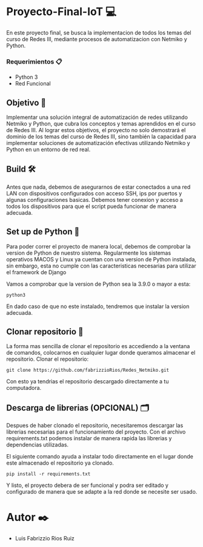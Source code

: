# Proyecto-Final-IoT 💻

En este proyecto final, se busca la implementacion de todos los temas del curso de Redes III, mediante procesos de automatizacion con Netmiko y Python.

### Requerimientos 📋
- Python 3
- Red Funcional

## Objetivo 🎯
Implementar una solución integral de automatización de redes utilizando Netmiko y Python, que cubra los conceptos y temas aprendidos en el curso de Redes III.
Al lograr estos objetivos, el proyecto no solo demostrará el dominio de los temas del curso de Redes III, sino también la capacidad para implementar soluciones de automatización efectivas utilizando Netmiko y Python en un entorno de red real.

## Build 🛠️
Antes que nada, debemos de asegurarnos de estar conectados a una red LAN con dispositivos configurados con acceso SSH, ips por puertos y algunas configuraciones basicas.
Debemos tener conexion y acceso a todos los dispositivos para que el script pueda funcionar de manera adecuada.

## Set up de Python 🐍
Para poder correr el proyecto de manera local, debemos de comprobar la version de Python de nuestro sistema. Regularmente los sistemas operativos MACOS y Linux ya cuentan con una version de Python instalada, sin embargo, esta no cumple con las caracteristicas necesarias para utilizar el framework de Django

Vamos a comprobar que la version de Python sea la 3.9.0 o mayor a esta:

`python3`

En dado caso de que no este instalado, tendremos que instalar la version adecuada.

## Clonar repositorio 📂

La forma mas sencilla de clonar el repositorio es accediendo a la ventana de comandos, colocarnos en cualquier lugar donde queramos almacenar el repositorio.
Clonar el repositorio:

`git clone https://github.com/fabrizzioRios/Redes_Netmiko.git`

Con esto ya tendrias el repositorio descargado directamente a tu computadora.

## Descarga de librerias (OPCIONAL) 🗂️

Despues de haber clonado el repositorio, necesitaremos descargar las librerias necesarias para el funcionamiento del proyecto.
Con el archivo requirements.txt podemos instalar de manera rapida las librerias y dependencias utilizadas.

El siguiente comando ayuda a instalar todo directamente en el lugar donde este almacenado el repositorio ya clonado.

`pip install -r requirements.txt`

Y listo, el proyecto debera de ser funcional y podra ser editado y configurado de manera que se adapte a la red donde se necesite ser usado.

# Autor ✒️
- Luis Fabrizzio Rios Ruiz 
